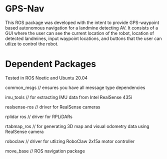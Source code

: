 # GPS-Nav
This ROS package was developed with the intent to provide GPS-waypoint based autonomous navigation for a landmine detecting AV. It consists of a GUI where the user can see the current location of the robot, location of detected landmines, input waypoint locations, and buttons that the user can utlize to control the robot.

# Dependent Packages
Tested in ROS Noetic and Ubuntu 20.04

common_msgs // ensures you have all message type dependencies

imu_tools // for extracting IMU data from Intel RealSense 435i

realsense-ros // driver for RealSense cameras

rplidar ros // driver for RPLiDARs

rtabmap_ros // for generating 3D map and visual odometry data using RealSense camera

roboclaw // driver for utlizing RoboClaw 2x15a motor controller

move_base // ROS navigation package
